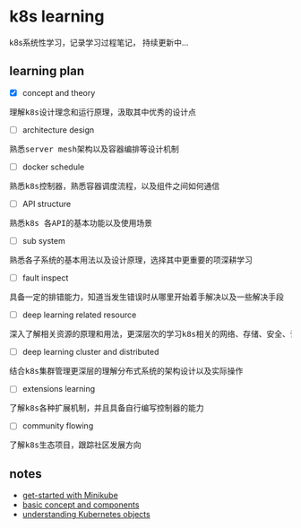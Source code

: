 # k8s learning 

k8s系统性学习，记录学习过程笔记， 持续更新中...

## learning plan 
- [x] concept and theory 
<pre>
理解k8s设计理念和运行原理，汲取其中优秀的设计点
</pre>

- [ ] architecture design 
<pre>
熟悉server mesh架构以及容器编排等设计机制
</pre>

- [ ] docker schedule
<pre>
熟悉k8s控制器，熟悉容器调度流程，以及组件之间如何通信
</pre>

- [ ] API structure 
<pre>
熟悉k8s 各API的基本功能以及使用场景
</pre>

- [ ] sub system 
<pre>
熟悉各子系统的基本用法以及设计原理，选择其中更重要的项深耕学习
</pre>

- [ ] fault inspect 
<pre>
具备一定的排错能力，知道当发生错误时从哪里开始着手解决以及一些解决手段
</pre>

- [ ] deep learning related resource 
<pre>
深入了解相关资源的原理和用法，更深层次的学习k8s相关的网络、存储、安全、调度等机制
</pre>

- [ ] deep learning cluster and distributed 
<pre>
结合k8s集群管理更深层的理解分布式系统的架构设计以及实际操作
</pre>

- [ ] extensions learning 
<pre>
了解k8s各种扩展机制，并且具备自行编写控制器的能力
</pre>

- [ ] community flowing 
<pre>
了解k8s生态项目，跟踪社区发展方向
</pre>

## notes
- [get-started with Minikube](notes/get-started%20with%20Minikube.md)
- [basic concept and components](notes/basic%20concept%20and%20components.md)
- [understanding Kubernetes objects](notes/understanding%20Kubernetes%20objects.md)